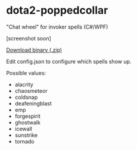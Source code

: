 dota2-poppedcollar
==================

"Chat wheel" for invoker spells (C#/WPF)

[screenshot soon]

[Download binary (.zip)](https://github.com/efskap/dota2-poppedcollar/releases/download/1.0/invoker.zip)

Edit config.json to configure which spells show up.

Possible values:

- alacrity
- chaosmeteor
- coldsnap
- deafeningblast
- emp
- forgespirit
- ghostwalk
- icewall
- sunstrike
- tornado
